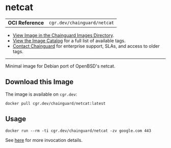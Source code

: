 <!--monopod:start-->
# netcat
| | |
| - | - |
| **OCI Reference** | `cgr.dev/chainguard/netcat` |


* [View Image in the Chainguard Images Directory](https://images.chainguard.dev/directory/image/netcat/overview).
* [View the Image Catalog](https://console.chainguard.dev/images/catalog) for a full list of available tags.
* [Contact Chainguard](https://www.chainguard.dev/chainguard-images) for enterprise support, SLAs, and access to older tags.

---
<!--monopod:end-->

<!--overview:start-->
Minimal image for Debian port of OpenBSD's netcat.
<!--overview:end-->

<!--getting:start-->
## Download this Image
The image is available on `cgr.dev`:

```
docker pull cgr.dev/chainguard/netcat:latest
```
<!--getting:end-->

<!--body:start-->
## Usage

```
docker run --rm -ti cgr.dev/chainguard/netcat -zv google.com 443
```

See [here](https://manpages.debian.org/unstable/netcat-openbsd/nc.1.en.html) for more invocation details.
<!--body:end-->
